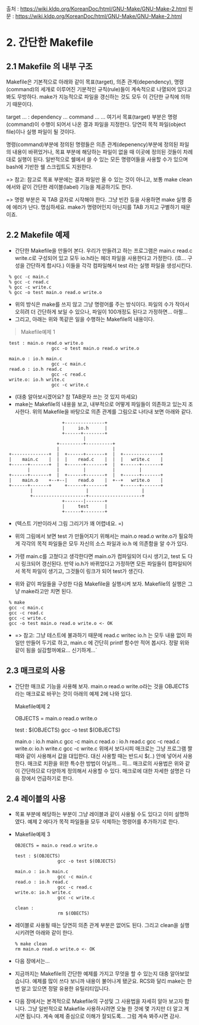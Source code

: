 
출처 : https://wiki.kldp.org/KoreanDoc/html/GNU-Make/GNU-Make-2.html
원문 : https://wiki.kldp.org/KoreanDoc/html/GNU-Make/GNU-Make-2.html
# 2. 간단한 Makefile
## 2.1 Makefile 의 내부 구조
Makefile은 기본적으로 아래와 같이 목표(target), 의존 관계(dependency), 명령(command)의 세개로 이루어진 기분적인 규칙(rule)들이 계속적으로 나열되어 있다고 봐도 무방하다. make가 지능적으로 파일을 갱신하는 것도 모두 이 간단한 규칙에 의하기 때문이다.

 target ... : dependency ...
                command
                ...
                ...
여기서 목표(target) 부분은 명령(command)이 수행이 되어서 나온 결과 파일을 지정한다. 당연히 목적 파일(object file)이나 실행 파일이 될 것이다.

명령(command)부분에 정의된 명령들은 의존 관계(depenency)부분에 정의된 파일의 내용이 바뀌었거나, 목표 부분에 해당하는 파일이 없을 때 이곳에 정의된 것들이 차례대로 실행이 된다. 일반적으로 쉘에서 쓸 수 있는 모든 명령어들을 사용할 수가 있으며 bash에 기반한 쉘 스크립트도 지원한다.

=> 참고: 참고로 목표 부분에는 결과 파일만 올 수 있는 것이 아니고, 보통 make clean 에서와 같이 간단한 레이블(label) 기능을 제공하기도 한다.

=> 명령 부분은 꼭 TAB 글자로 시작해야 한다. 그냥 빈칸 등을 사용하면 make 실행 중에 에러가 난다. 명심하세요. make가 명령어인지 아닌지를 TAB 가지고 구별하기 때문이죠.

 ## 2.2 Makefile 예제
   -  간단한 Makefile을 만들어 본다. 우리가 만들려고 하는 프로그램은 main.c read.c write.c로 구성되어 있고 모두 io.h라는 헤더 파일을 사용한다고 가정한다. (흐... 구성을 간단하게 합시다.) 이들을 각각 컴파일해서 test 라는 실행 파일을 생성시킨다.
   ```
    % gcc -c main.c
    % gcc -c read.c
    % gcc -c write.c
    % gcc -o test main.o read.o write.o
   ```
  - 위의 방식은 make를 쓰지 않고 그냥 명령어를 주는 방식이다. 파일의 수가 작아서 오히려 더 간단하게 보일 수 있으나, 파일이 100개정도 된다고 가정하면... 아찔...
   - 그리고, 아래는 위와 똑같은 일을 수행하는 Makefile의 내용이다.
   > Makefile예제 1
   ```
    test : main.o read.o write.o
                    gcc -o test main.o read.o write.o

    main.o : io.h main.c 
                    gcc -c main.c
    read.o : io.h read.c
                    gcc -c read.c
    write.o: io.h write.c
                    gcc -c write.c
   ```
   - (대충 알아보시겠어요? 참 TAB문자 쓰는 것 있지 마세요)
   - make는 Makefile의 내용을 보고, 내부적으로 어떻게 파일들이 의존하고 있는지 조사한다. 위의 Makefile을 바탕으로 의존 관계를 그림으로 나타내 보면 아래와 같다.
   ````
                        +---------------+
                        |     io.h      |
                        +------+--------+
                                |
                      +---------+----------+
                      |                    |
    +--------------+  |  +------+-------+  |  +--------------+
    |    main.c    |  |  |    read.c    |  |  |   write.c    |
    +------+-------+  |  +------+-------+  |  +------+-------+
           |          |         |          |         |
    +------+-------+  |  +------+-------+  |  +------+-------+
    |    main.o    +--+--|    read.o    |  +--+   write.o    |
    +------+-------+     +------+-------+     +------+-------+
            |                    |                    |
            +--------------------+--------------------+
                        +-------|-------+
                        |     test      |
                        +------+--------+
   ````
   - (텍스트 기반이라서 그림 그리기가 꽤 어렵네요. =)

   - 위의 그림에서 보면 test 가 만들어지기 위해서는 main.o read.o write.o가 필요하게 각각의 목적 파일들은 모두 자신의 소스 파일과 io.h 에 의존함을 알 수가 있다.

   - 가령 main.c를 고쳤다고 생각한다면 main.o가 컴파일되어 다시 생기고, test 도 다시 링크되어 갱신된다. 만약 io.h가 바뀌었다고 가정하면 모든 파일들이 컴파일되어서 목적 파일이 생기고, 그것들이 링크가 되어 test가 생긴다.

   - 위와 같이 파일들을 구성한 다음 Makefile을 실행시켜 보자. Makefile의 실행은 그냥 make라고만 치면 된다.
    
   ```
    % make 
    gcc -c main.c
    gcc -c read.c
    gcc -c write.c
    gcc -o test main.o read.o write.o <- OK
   ```
  - => 참고: 그냥 테스트에 불과하기 때문에 read.c writec io.h 는 모두 내용 없이 파일만 만들어 두기로 하고, main.c 에 간단히 printf 함수만 적어 봅시다. 정말 위와 같이 됨을 실감할꺼예요... 신기하게...`

 ## 2.3 매크로의 사용
  - 간단한 매크로 기능을 사용해 보자. main.o read.o write.o라는 것을 OBJECTS 라는 매크로로 바꾸는 것이 아래의 예제 2에 나와 있다.

    Makefile예제 2

    OBJECTS = main.o read.o write.o

    test : $(OBJECTS)
                    gcc -o test $(OBJECTS)

    main.o : io.h main.c
                    gcc -c main.c
    read.o : io.h read.c
                    gcc -c read.c
    write.o: io.h write.c
                    gcc -c write.c
    위에서 보다시피 매크로는 그냥 프로그램 짤 때와 같이 사용해서 값을 대입한다. 대신 사용할 때는 반드시 $(..) 안에 넣어서 사용한다. 매크로 치환을 위한 특수한 방법이 아닐까... 히... 매크로의 사용법은 위와 같이 간단하므로 다양하게 정의해서 사용할 수 있다. 매크로에 대한 자세한 설명은 다음 장에서 언급하기로 한다.

 ## 2.4 레이블의 사용
  - 목표 부분에 해당하는 부분이 그냥 레이블과 같이 사용될 수도 있다고 이미 설명하였다. 예제 2 에다가 목적 파일들을 모두 삭제하는 명령어를 추가하기로 한다.

  - Makefile예제 3
    ```
    OBJECTS = main.o read.o write.o

    test : $(OBJECTS)
                    gcc -o test $(OBJECTS)

    main.o : io.h main.c
                    gcc -c main.c
    read.o : io.h read.c
                    gcc -c read.c
    write.o: io.h write.c
                    gcc -c write.c

    clean :
                    rm $(OBECTS)
    ```
  - 레이블로 사용될 때는 당연히 의존 관계 부분은 없어도 된다. 그리고 clean을 실행시키려면 아래와 같이 한다.
    ```
    % make clean
    rm main.o read.o write.o <- OK
    ```
  - 다음 장에서는...

  - 지금까지는 Makefile의 간단한 예제를 가지고 무엇을 할 수 있는지 대충 알아보았습니다. 예제를 많이 쓰다 보니까 내용이 불어나게 됐군요. RCS와 달리 make는 한번 알고 있으면 정말 유용한 유틸리티입니다.
  - 다음 장에서는 본격적으로 Makefile의 구성및 그 사용법을 자세히 알아 보고자 합니다. 그냥 일반적으로 Makefile 사용하시려면 오늘 한 것에 몇 가지만 더 알고 계시면 됩니다. 계속 예제 중심으로 이해가 잘되도록... 그럼 계속 봐주시면 감사.   
